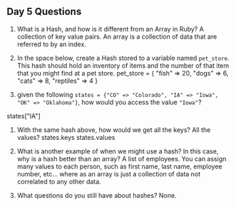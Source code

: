 ## Day 5 Questions

1. What is a Hash, and how is it different from an Array in Ruby?
A collection of key value pairs. An array is a collection of data that are referred to by an index.

1. In the space below, create a Hash stored to a variable named `pet_store`.  This hash should hold an inventory of items and the number of that item that you might find at a pet store.
pet_store = {
  "fish" => 20,
  "dogs" => 6,
  "cats" => 8,
  "reptiles" => 4
}

1. given the following `states = {"CO" => "Colorado", "IA" => "Iowa", "OK" => "Oklahoma"}`, how would you access the value `"Iowa"`?

states["IA"]

1. With the same hash above, how would we get all the keys?  All the values?
states.keys
states.values

1. What is another example of when we might use a hash?  In this case, why is a hash better than an array?
A list of employees. You can assign many values to each person, such as first name, last name, employee number, etc... where as an array is just a collection of data not correlated to any other data.

1. What questions do you still have about hashes?
None.
